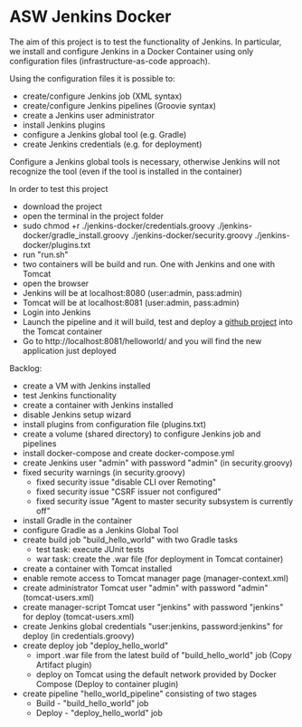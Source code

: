 # ASW Jenkins Docker
The aim of this project is to test the functionality of Jenkins.
In particular, we install and configure Jenkins in a Docker Container using only configuration files (infrastructure-as-code approach).


Using the configuration files it is possible to:
* create/configure Jenkins job (XML syntax)
* create/configure Jenkins pipelines (Groovie syntax)
* create a Jenkins user administrator
* install Jenkins plugins
* configure a Jenkins global tool (e.g. Gradle)
* create Jenkins credentials (e.g. for deployment)

Configure a Jenkins global tools is necessary, otherwise Jenkins will not recognize the tool (even if the tool is installed in the container)

In order to test this project 
* download the project
* open the terminal in the project folder
* sudo chmod +r ./jenkins-docker/credentials.groovy ./jenkins-docker/gradle_install.groovy ./jenkins-docker/security.groovy ./jenkins-docker/plugins.txt
* run "run.sh"
* two containers will be build and run. One with Jenkins and one with Tomcat
* open the browser
* Jenkins will be at localhost:8080 (user:admin, pass:admin)
* Tomcat will be at localhost:8081 (user:admin, pass:admin)
* Login into Jenkins
* Launch the pipeline and it will build, test and deploy a [github project](https://github.com/victormax94/asw_webapp) into the Tomcat container
* Go to http://localhost:8081/helloworld/ and you will find the new application just deployed


Backlog:
* create a VM with Jenkins installed
* test Jenkins functionality
* create a container with Jenkins installed
* disable Jenkins setup wizard
* install plugins from configuration file (plugins.txt)
* create a volume (shared directory) to configure Jenkins job and pipelines
* install docker-compose and create docker-compose.yml
* create Jenkins user "admin" with password "admin" (in security.groovy)
* fixed security warnings (in security.groovy)
  * fixed security issue "disable CLI over Remoting"
  * fixed security issue "CSRF issuer not configured"
  * fixed security issue "Agent to master security subsystem is currently off"
* install Gradle in the container
* configure Gradle as a Jenkins Global Tool
* create build job "build_hello_world" with two Gradle tasks
  * test task: execute JUnit tests
  * war task: create the .war file (for deployment in Tomcat container)
* create a container with Tomcat installed
* enable remote access to Tomcat manager page (manager-context.xml)
* create administrator Tomcat user "admin" with password "admin"	(tomcat-users.xml)
* create manager-script Tomcat user "jenkins" with password "jenkins" for deploy (tomcat-users.xml)
* create Jenkins global credentials "user:jenkins, password:jenkins" for deploy (in credentials.groovy)
* create deploy job "deploy_hello_world" 
  * import .war file from the latest build of "build_hello_world" job (Copy Artifact plugin)
  * deploy on Tomcat using the default network provided by Docker Compose (Deploy to container plugin)
* create pipeline "hello_world_pipeline" consisting of two stages
  * Build - "build_hello_world" job
  * Deploy - "deploy_hello_world" job
